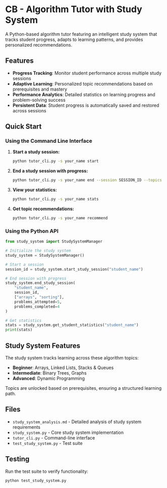 # CB - Algorithm Tutor with Study System

A Python-based algorithm tutor featuring an intelligent study system that tracks student progress, adapts to learning patterns, and provides personalized recommendations.

## Features

- **Progress Tracking**: Monitor student performance across multiple study sessions
- **Adaptive Learning**: Personalized topic recommendations based on prerequisites and mastery
- **Performance Analytics**: Detailed statistics on learning progress and problem-solving success
- **Persistent Data**: Student progress is automatically saved and restored across sessions

## Quick Start

### Using the Command Line Interface

1. **Start a study session:**
   ```bash
   python tutor_cli.py -s your_name start
   ```

2. **End a study session with progress:**
   ```bash
   python tutor_cli.py -s your_name end --session SESSION_ID --topics arrays linked_lists --attempted 8 --completed 6
   ```

3. **View your statistics:**
   ```bash
   python tutor_cli.py -s your_name stats
   ```

4. **Get topic recommendations:**
   ```bash
   python tutor_cli.py -s your_name recommend
   ```

### Using the Python API

```python
from study_system import StudySystemManager

# Initialize the study system
study_system = StudySystemManager()

# Start a session
session_id = study_system.start_study_session("student_name")

# End session with progress
study_system.end_study_session(
    "student_name", 
    session_id,
    ["arrays", "sorting"], 
    problems_attempted=5, 
    problems_completed=4
)

# Get statistics
stats = study_system.get_student_statistics("student_name")
print(stats)
```

## Study System Features

The study system tracks learning across these algorithm topics:

- **Beginner**: Arrays, Linked Lists, Stacks & Queues
- **Intermediate**: Binary Trees, Graphs  
- **Advanced**: Dynamic Programming

Topics are unlocked based on prerequisites, ensuring a structured learning path.

## Files

- `study_system_analysis.md` - Detailed analysis of study system requirements
- `study_system.py` - Core study system implementation
- `tutor_cli.py` - Command-line interface
- `test_study_system.py` - Test suite

## Testing

Run the test suite to verify functionality:

```bash
python test_study_system.py
```
